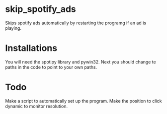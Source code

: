 # skip_spotify_ads
Skips spotify ads automatically by restarting the programg if an ad is playing.

# Installations
You will need the spotipy library and pywin32. 
Next you should change te paths in the code to point to your own paths.

# Todo
Make a script to automatically set up the program.
Make the position to click dynamic to monitor resolution.
